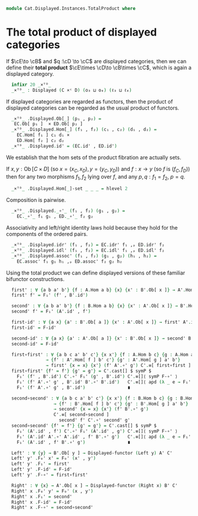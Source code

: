 <!--
```agda
open import 1Lab.HLevel.Universe
open import 1Lab.HLevel.Closure
open import 1Lab.Type.Sigma

open import Cat.Instances.Sets.Complete
open import Cat.Displayed.Functor
open import Cat.Instances.Product
open import Cat.Diagram.Product
open import Cat.Displayed.Base
open import Cat.Instances.Sets
open import Cat.Prelude
open import Cat.Base

import Cat.Displayed.Reasoning as DR
import Cat.Functor.Bifunctor
```
-->

```agda
module Cat.Displayed.Instances.TotalProduct where
```
<!--
```agda
module _ 
  {o₁ ℓ₁ o₂ ℓ₂ o₃ ℓ₃ o₄ ℓ₄}
  {C : Precategory o₁ ℓ₁}
  {D : Precategory o₂ ℓ₂}
  (EC : Displayed C o₃ ℓ₃) (ED : Displayed D o₄ ℓ₄) where
  private module EC = Displayed EC
  private module ED = Displayed ED
```
-->

# The total product of displayed categories

If $\cE\to \cB$ and $q :\cD \to \cC$ are
displayed categories, then we can define their **total product**
$\cE\times \cD\to \cB\times \cC$,
which is again a displayed category.

```agda
  infixr 20 _×ᵀᴰ_
  _×ᵀᴰ_ : Displayed (C ×ᶜ D) (o₃ ⊔ o₄) (ℓ₃ ⊔ ℓ₄)
```

If displayed categories are regarded as functors, then the product of
displayed categories can be regarded as the usual product of functors.

```agda
  _×ᵀᴰ_ .Displayed.Ob[_] (p₁ , p₂) =
   EC.Ob[ p₁ ]  × ED.Ob[ p₂ ]
  _×ᵀᴰ_ .Displayed.Hom[_] (f₁ , f₂) (c₁ , c₂) (d₁ , d₂) =
    EC.Hom[ f₁ ] c₁ d₁ ×
    ED.Hom[ f₂ ] c₂ d₂
  _×ᵀᴰ_ .Displayed.id' = (EC.id' , ED.id')
```

We establish that the hom sets of the product fibration are actually
sets.

If $x, y : \operatorname{Ob}[C \times D]$ (so $x = (x_C, x_D), y = (y_C,
y_D)$) and $f : x \to y$ (so $f$ is $(f_C, f_D)$) then for any two
morphisms $f_1,f_2$ lying over $f$, and any $p, q : f_1 = f_2$, $p=q$.

```agda
  _×ᵀᴰ_ .Displayed.Hom[_]-set _ _ _ = hlevel 2
```
Composition is pairwise.
```agda
  _×ᵀᴰ_ .Displayed._∘'_ (f₁ , f₂) (g₁ , g₂) =
    EC._∘'_ f₁ g₁ , ED._∘'_ f₂ g₂
```

Associativity and left/right identity laws hold because
they hold for the components of the ordered pairs.

```agda
  _×ᵀᴰ_ .Displayed.idr' (f₁ , f₂) = EC.idr' f₁ ,ₚ ED.idr' f₂
  _×ᵀᴰ_ .Displayed.idl' (f₁ , f₂) = EC.idl' f₁ ,ₚ ED.idl' f₂
  _×ᵀᴰ_ .Displayed.assoc' (f₁ , f₂) (g₁ , g₂) (h₁ , h₂) =
    EC.assoc' f₁ g₁ h₁ ,ₚ ED.assoc' f₂ g₂ h₂
```
<!--
```agda
module _
  {oa ℓa ob ℓb oc ℓc oa' ℓa' ob' ℓb' oc' ℓc'}
  {A : Precategory oa ℓa} {B : Precategory ob ℓb} {C : Precategory oc ℓc}
  {A' : Displayed A oa' ℓa'} {B' : Displayed B ob' ℓb'} {C' : Displayed C oc' ℓc'}
  {F : Functor (A ×ᶜ B) C}
  (F' : Displayed-functor F (A' ×ᵀᴰ B') C')
  where
  private
    module A = Precategory A
    module B = Precategory B
    module C = Precategory C
    module A' = DR A'
    module B' = DR B'
    module C' = DR C'
  
  open Displayed-functor F'
  open Cat.Functor.Bifunctor F
```
-->
Using the total product we can define displayed versions of these familiar bifunctor constructions.
```agda
  first' : ∀ {a b a' b'} {f : A.Hom a b} {x} {x' : B'.Ob[ x ]} → A'.Hom[ f ] a' b' → C'.Hom[ first f ] (F₀' (a' , x')) (F₀' (b' , x'))
  first' f' = F₁' (f' , B'.id')

  second' : ∀ {a b a' b'} {f : B.Hom a b} {x} {x' : A'.Ob[ x ]} → B'.Hom[ f ] a' b' → C'.Hom[ second f ] (F₀' (x' , a')) (F₀' (x' , b'))
  second' f' = F₁' (A'.id' , f')

  first-id' : ∀ {a x} {a' : B'.Ob[ a ]} {x' : A'.Ob[ x ]} → first' A'.id' C'.≡[ first-id ] C'.id' {x = F₀' (x' , a')}
  first-id' = F-id'

  second-id' : ∀ {a x} {a' : A'.Ob[ a ]} {x' : B'.Ob[ x ]} → second' B'.id' C'.≡[ second-id ] C'.id' {x = F₀' (a' , x')}
  second-id' = F-id'

  first∘first' : ∀ {a b c a' b' c'} {x x'} {f : A.Hom b c} {g : A.Hom a b}
               → {f' : A'.Hom[ f ] b' c'} {g' : A'.Hom[ g ] a' b'}
               → first' {x = x} {x'} (f' A'.∘' g') C'.≡[ first∘first ] first' f' C'.∘' first' g'
  first∘first' {f' = f'} {g' = g'} = C'.cast[] $ symP $
    F₁' (f' , B'.id') C'.∘' F₁' (g' , B'.id') C'.≡[]⟨ symP F-∘' ⟩ 
    F₁' (f' A'.∘' g' , B'.id' B'.∘' B'.id')   C'.≡[]⟨ apd (λ _ e → F₁' (f' A'.∘' g' , e)) (B'.idl' _) ⟩
    F₁' (f' A'.∘' g' , B'.id')                ∎

  second∘second' : ∀ {a b c a' b' c'} {x x'} {f : B.Hom b c} {g : B.Hom a b}
                  → {f' : B'.Hom[ f ] b' c'} {g' : B'.Hom[ g ] a' b'}
                  → second' {x = x} {x'} (f' B'.∘' g')
                  C'.≡[ second∘second ]
                    second' f' C'.∘' second' g'
  second∘second' {f' = f'} {g' = g'} = C'.cast[] $ symP $
    F₁' (A'.id' , f') C'.∘' F₁' (A'.id' , g') C'.≡[]⟨ symP F-∘' ⟩
    F₁' (A'.id' A'.∘' A'.id' , f' B'.∘' g')   C'.≡[]⟨ apd (λ _ e → F₁' (e , f' B'.∘' g')) (A'.idl' _) ⟩
    F₁' (A'.id' , f' B'.∘' g')                ∎

  Left' : ∀ {y} → B'.Ob[ y ] → Displayed-functor (Left y) A' C'
  Left' y' .F₀' x' = F₀' (x' , y')
  Left' y' .F₁' = first'
  Left' y' .F-id' = F-id'
  Left' y' .F-∘' = first∘first'

  Right' : ∀ {x} → A'.Ob[ x ] → Displayed-functor (Right x) B' C'
  Right' x .F₀' y' = F₀' (x , y')
  Right' x .F₁' = second'
  Right' x .F-id' = F-id'
  Right' x .F-∘' = second∘second'
```
